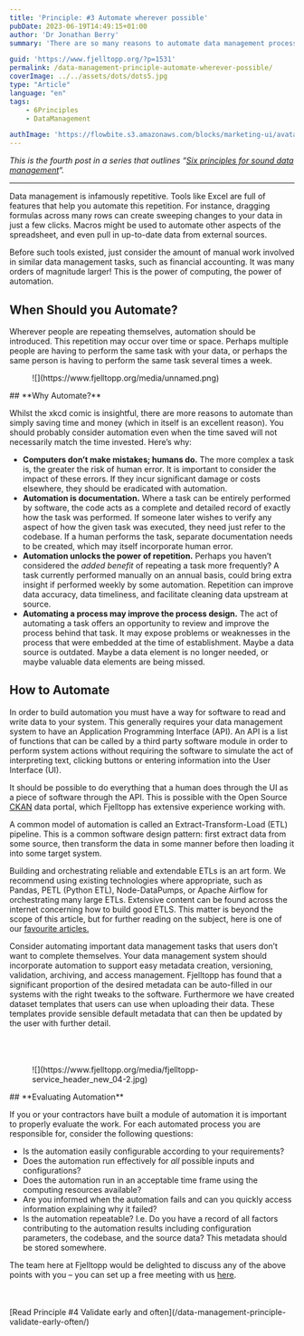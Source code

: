 ```yaml
---
title: 'Principle: #3 Automate wherever possible'
pubDate: 2023-06-19T14:49:15+01:00
author: 'Dr Jonathan Berry'
summary: 'There are so many reasons to automate data management processes beyond the savings made in time and resources. '

guid: 'https://www.fjelltopp.org/?p=1531'
permalink: /data-management-principle-automate-wherever-possible/
coverImage: ../../assets/dots/dots5.jpg
type: "Article"
language: "en"
tags:
    - 6Principles
    - DataManagement

authImage: 'https://flowbite.s3.amazonaws.com/blocks/marketing-ui/avatars/bonnie-green.png'
---
```


*This is the fourth post in a series that outlines “[Six principles for sound data management](/six-principles-of-sound-data-management/)“.*

---

Data management is infamously repetitive. Tools like Excel are full of features that help you automate this repetition. For instance, dragging formulas across many rows can create sweeping changes to your data in just a few clicks. Macros might be used to automate other aspects of the spreadsheet, and even pull in up-to-date data from external sources.

Before such tools existed, just consider the amount of manual work involved in similar data management tasks, such as financial accounting. It was many orders of magnitude larger! This is the power of computing, the power of automation.

## **When Should you Automate?**

Wherever people are repeating themselves, automation should be introduced. This repetition may occur over time or space. Perhaps multiple people are having to perform the same task with your data, or perhaps the same person is having to perform the same task several times a week.

<div class="wp-block-image"><figure class="aligncenter size-full">![](https://www.fjelltopp.org/media/unnamed.png)</figure></div>## **Why Automate?**

Whilst the xkcd comic is insightful, there are more reasons to automate than simply saving time and money (which in itself is an excellent reason). You should probably consider automation even when the time saved will not necessarily match the time invested. Here’s why:

- **Computers don’t make mistakes; humans do.**  The more complex a task is, the greater the risk of human error. It is important to consider the impact of these errors. If they incur significant damage or costs elsewhere, they should be eradicated with automation.
- **Automation is documentation.** Where a task can be entirely performed by software, the code acts as a complete and detailed record of exactly how the task was performed. If someone later wishes to verify any aspect of how the given task was executed, they need just refer to the codebase. If a human performs the task, separate documentation needs to be created, which may itself incorporate human error.
- **Automation unlocks the power of repetition.** Perhaps you haven’t considered the *added benefit* of repeating a task more frequently? A task currently performed manually on an annual basis, could bring extra insight if performed weekly by some automation. Repetition can improve data accuracy, data timeliness, and facilitate cleaning data upstream at source.
- **Automating a process may improve the process design.** The act of automating a task offers an opportunity to review and improve the process behind that task. It may expose problems or weaknesses in the process that were embedded at the time of establishment. Maybe a data source is outdated. Maybe a data element is no longer needed, or maybe valuable data elements are being missed.

## **How to Automate**

In order to build automation you must have a way for software to read and write data to your system. This generally requires your data management system to have an Application Programming Interface (API). An API is a list of functions that can be called by a third party software module in order to perform system actions without requiring the software to simulate the act of interpreting text, clicking buttons or entering information into the User Interface (UI).

 It should be possible to do everything that a human does through the UI as a piece of software through the API. This is possible with the Open Source [CKAN](https://ckan.org/) data portal, which Fjelltopp has extensive experience working with.

A common model of automation is called an Extract-Transform-Load (ETL) pipeline. This is a common software design pattern: first extract data from some source, then transform the data in some manner before then loading it into some target system.

Building and orchestrating reliable and extendable ETLs is an art form. We recommend using existing technologies where appropriate, such as Pandas, PETL (Python ETL), Node-DataPumps, or Apache Airflow for orchestrating many large ETLs. Extensive content can be found across the internet concerning how to build good ETLS. This matter is beyond the scope of this article, but for further reading on the subject, here is one of our [favourite articles.](http://gtoonstra.github.io/etl-with-airflow/principles.html)

Consider automating important data management tasks that users don’t want to complete themselves. Your data management system should incorporate automation to support easy metadata creation, versioning, validation, archiving, and access management. Fjelltopp has found that a significant proportion of the desired metadata can be auto-filled in our systems with the right tweaks to the software. Furthermore we have created dataset templates that users can use when uploading their data. These templates provide sensible default metadata that can then be updated by the user with further detail.

<div aria-hidden="true" class="wp-block-spacer" style="height:0px"></div><div aria-hidden="true" class="wp-block-spacer" style="height:37px"></div><figure class="wp-block-image">![](https://www.fjelltopp.org/media/fjelltopp-service_header_new_04-2.jpg)</figure>## **Evaluating Automation**

If you or your contractors have built a module of automation it is important to properly evaluate the work. For each automated process you are responsible for, consider the following questions:

- Is the automation easily configurable according to your requirements?
- Does the automation run effectively for *all* possible inputs and configurations?
- Does the automation run in an acceptable time frame using the computing resources available?
- Are you informed when the automation fails and can you quickly access information explaining why it failed?
- Is the automation repeatable? I.e. Do you have a record of all factors contributing to the automation results including configuration parameters, the codebase, and the source data? This metadata should be stored somewhere.

The team here at Fjelltopp would be delighted to discuss any of the above points with you – you can set up a free meeting with us [here](https://docs.google.com/forms/d/e/1FAIpQLSdzzKi5MGz4I45KUxFhOfdwXAr9gNzWs5CRi9REblm3LVI0Hg/viewform).

<div aria-hidden="true" class="wp-block-spacer" style="height:35px"></div><div class="wp-block-buttons is-content-justification-center is-layout-flex wp-container-core-buttons-is-layout-4 wp-block-buttons-is-layout-flex"><div class="wp-block-button">[Read Principle #4 Validate early and often](/data-management-principle-validate-early-often/)</div></div><div aria-hidden="true" class="wp-block-spacer" style="height:35px"></div>
